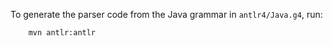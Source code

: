 To generate the parser code from the Java grammar in `antlr4/Java.g4`, run:

```sh
    mvn antlr:antlr
```
